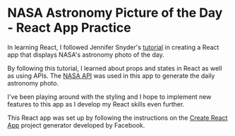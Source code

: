 # NASA Astronomy Picture of the Day - React App Practice
In learning React, I followed Jennifer Snyder's [tutorial](https://medium.com/@jlsnyder09/how-to-use-react-to-display-nasas-astronomy-picture-of-the-day-283c01ff9e31) in creating a React app that displays NASA's astronomy photo of the day.

By following this tutorial, I learned about props and states in React as well as using APIs. The [NASA API](https://api.nasa.gov/#getting-started) was used in this app to generate the daily astronomy photo.

I've been playing around with the styling and I hope to implement new features to this app as I develop my React skills even further.

This React app was set up by following the instructions on the [Create React App](https://github.com/facebook/create-react-app) project generator developed by Facebook.
